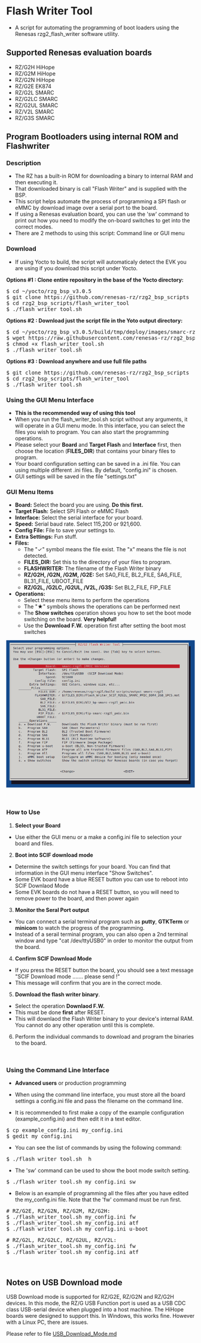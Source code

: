 # Flash Writer Tool
* A script for automating the programming of boot loaders using the Renesas rzg2_flash_writer software utility.

## Supported Renesas evaluation boards
* RZ/G2H HiHope
* RZ/G2M HiHope
* RZ/G2N HiHope
* RZ/G2E EK874
* RZ/G2L SMARC
* RZ/G2LC SMARC
* RZ/G2UL SMARC
* RZ/V2L SMARC
* RZ/G3S SMARC

## Program Bootloaders using internal ROM and Flashwriter

### Description
* The RZ has a built-in ROM for downloading a binary to internal RAM and then executing it.
* That downloaded binary is call "Flash Writer" and is supplied with the BSP.
* This script helps automate the process of programming a SPI flash or eMMC by download image over a serial port to the board.
* If using a Renesas evaluation board, you can use the 'sw' command to print out how you need to modify the on-board switches to get into the correct modes.
* There are 2 methods to using this script: Command line or GUI menu

### Download

* If using Yocto to build, the script will automaticaly detect the EVK you are using if you download this script under Yocto.
 
**Options #1 : Clone entire repository in the base of the Yocto directory:**
<pre>
$ cd ~/yocto/rzg_bsp_v3.0.5
$ git clone https://github.com/renesas-rz/rzg2_bsp_scripts
$ cd rzg2_bsp_scripts/flash_writer_tool
$ ./flash_writer_tool.sh
</pre>

**Options #2 : Download just the script file in the Yoto output directory:**
<pre>
$ cd ~/yocto/rzg_bsp_v3.0.5/build/tmp/deploy/images/smarc-rzg2l
$ wget https://raw.githubusercontent.com/renesas-rz/rzg2_bsp_scripts/master/flash_writer_tool/flash_writer_tool.sh
$ chmod +x flash_writer_tool.sh
$ ./flash_writer_tool.sh
</pre>

**Options #3 : Download anywhere and use full file paths**
<pre>
$ git clone https://github.com/renesas-rz/rzg2_bsp_scripts
$ cd rzg2_bsp_scripts/flash_writer_tool
$ ./flash_writer_tool.sh
</pre>

### Using the GUI Menu Interface

* **This is the recommended way of using this tool**
* When you run the flash\_writer\_tool.sh script without any arguments, it will operate in a GUI menu mode. In this interface, you can select the files you wish to program. You can also start the programming operations.
* Please select your **Board** and **Target Flash** and **Interface** first, then choose the location (**FILES_DIR**) that contains your binary files to program.
* Your board configuration setting can be saved in a .ini file. You can using multiple different .ini files. By default, "config.ini" is chosen.
* GUI settings will be saved in the file "settings.txt"

### GUI Menu Items
 * **Board:** Select the board you are using. **Do this first.**
 * **Target Flash:** Select SPI Flash or eMMC Flash
 * **Interface:** Select the serial interface for your board.
 * **Speed:** Serial baud rate. Select 115,200 or 921,600.
 * **Config File:** File to save your settings to.
 * **Extra Settings:** Fun stuff.
* **Files:**
  * The "✓" symbol means the file exist. The "x" means the file is not detected.
  * **FILES_DIR:** Set this to the directory of your files to program.
  * **FLASHWRITER:** The filename of the Flash Writer binary
  * **RZ/G2H, /G2N, /G2M, /G2E:** Set SA0\_FILE, BL2\_FILE, SA6\_FILE, BL31\_FILE, UBOOT\_FILE
  * **RZ/G2L, /G2LC, /G2UL, /V2L, /G3S:** Set BL2\_FILE, FIP\_FILE
* **Operations:**
  * Select these menu items to perform the operations
  * The "★" symbols shows the operations can be performed next
  * The **Show switches** operation shows you how to set the boot mode switching on the board. **Very helpful!**
  * Use the **Download F.W.** operation first after setting the boot most switches

![name](gui.png?raw=true)

<br>

### How to Use
1. **Select your Board**
* Use either the GUI menu or a make a config.ini file to selection your board and files.

2. **Boot into SCIF download mode**
* Determine the switch settings for your board. You can find that information in the GUI menu interface "Show Switches".
* Some EVK board have a blue RESET button you can use to reboot into SCIF Downlaod Mode
* Some EVK boards do not have a RESET button, so you will need to remove power to the board, and then power again

3. **Monitor the Seral Port output**
* You can connect a serial terminal program such as **putty**, **GTKTerm** or **minicom** to watch the progress of the programming.
* Instead of a serail terminal program, you can also open a 2nd terminal window and type "cat /dev/ttyUSB0" in order to monitor the output from the board.

4. **Confirm SCIF Download Mode**
* If you press the RESET button the board, you should see a text message "SCIF Download mode .......  please send !"
* This message will confirm that you are in the correct mode.

5. **Download the flash writer binary**.
* Select the operation **Downlaod F.W.**
* This must be done **first** after RESET.
* This will downlaod the Flash Writer binary to your device's internal RAM. You cannot do any other operation until this is complete.

6. Perform the individual commands to download and program the binaries to the board.

<br>

### Using the Command Line Interface
* **Advanced users** or production programming

* When using the command line interface, you must store all the board settings a config.ini file and pass the filename on the command line.
* It is recommended to first make a copy of the example configuration (example_config.ini) and then edit it in a text editor.

<pre>
$ cp example_config.ini my_config.ini
$ gedit my_config.ini
</pre>

* You can see the list of commands by using the following command:
<pre>
$ ./flash_writer_tool.sh  h
</pre>

* The 'sw' command can be used to show the boot mode switch setting.
<pre>
$ ./flash_writer_tool.sh my_config.ini sw
</pre>

* Below is an example of programming all the files after you have edited the my_config.ini file. Note that the 'fw' command must be run first.
<pre>
# RZ/G2E, RZ/G2N, RZ/G2M, RZ/G2H:
$ ./flash_writer_tool.sh my_config.ini fw
$ ./flash_writer_tool.sh my_config.ini atf
$ ./flash_writer_tool.sh my_config.ini u-boot
</pre>
<pre>
# RZ/G2L, RZ/G2LC, RZ/G2UL, RZ/V2L:
$ ./flash_writer_tool.sh my_config.ini fw
$ ./flash_writer_tool.sh my_config.ini atf
</pre>

<br>

## Notes on USB Download mode
USB Download mode is supported for RZ/G2E, RZ/G2N and RZ/G2H devices.
In this mode, the RZ/G USB Function port is used as a USB CDC class USB-serial device when plugged into a host machine.
The HiHope boards were designed to support this.
In Windows, this works fine. However with a Linux PC, there are issues.

Please refer to file [USB_Download_Mode.md](USB_Download_Mode.md)
